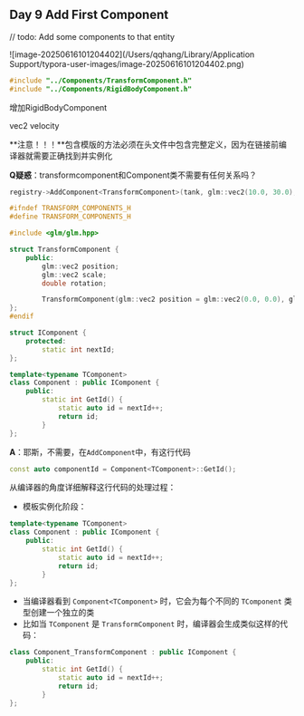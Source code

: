 ## Day 9 Add First Component



// todo: Add some components to that entity

![image-20250616101204402](/Users/qqhang/Library/Application Support/typora-user-images/image-20250616101204402.png)

```cpp
#include "../Components/TransformComponent.h"
#include "../Components/RigidBodyComponent.h"
```



增加RigidBodyComponent

vec2 velocity



**注意！！！**包含模版的方法必须在头文件中包含完整定义，因为在链接前编译器就需要正确找到并实例化



**Q疑惑**：transformcomponent和Component类不需要有任何关系吗？

```cpp
registry->AddComponent<TransformComponent>(tank, glm::vec2(10.0, 30.0), glm::vec2(1.0, 1.0), 0.0);
```

```cpp
#ifndef TRANSFORM_COMPONENTS_H
#define TRANSFORM_COMPONENTS_H

#include <glm/glm.hpp>

struct TransformComponent {
    public:
        glm::vec2 position;
        glm::vec2 scale;
        double rotation;

        TransformComponent(glm::vec2 position = glm::vec2(0.0, 0.0), glm::vec2 scale = glm::vec2(1.0, 1.0), double rotation = 0.0) : position(position), scale(scale), rotation(rotation) {}
};
#endif
```

```cpp
struct IComponent {
    protected:
        static int nextId;
};

template<typename TComponent>
class Component : public IComponent {
    public:
        static int GetId() {
            static auto id = nextId++;
            return id;
        }
};
```

**A**：耶斯，不需要，在`AddComponent`中，有这行代码

```cpp
const auto componentId = Component<TComponent>::GetId();
```

从编译器的角度详细解释这行代码的处理过程：

- 模板实例化阶段：

```cpp
template<typename TComponent>
class Component : public IComponent {
    public:
        static int GetId() {
            static auto id = nextId++;
            return id;
        }
};
```
- 当编译器看到 `Component<TComponent>` 时，它会为每个不同的 `TComponent` 类型创建一个独立的类
- 比如当 `TComponent` 是 `TransformComponent` 时，编译器会生成类似这样的代码：
```cpp
class Component_TransformComponent : public IComponent {
    public:
        static int GetId() {
            static auto id = nextId++;
            return id;
        }
};
```

